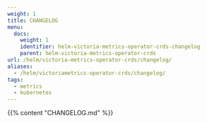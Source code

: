 ```yaml
---
weight: 1
title: CHANGELOG
menu:
  docs:
    weight: 1
    identifier: helm-victoria-metrics-operator-crds-changelog
    parent: helm-victoria-metrics-operator-crds
url: /helm/victoria-metrics-operator-crds/changelog/
aliases:
  - /helm/victoriametrics-operator-crds/changelog/
tags:
  - metrics
  - kubernetes
---
```

{{% content "CHANGELOG.md" %}}
